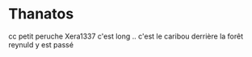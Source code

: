 # Thanatos
cc petit peruche
Xera1337
c'est long ..
c'est le caribou derrière la forêt
reynuld y est passé 
